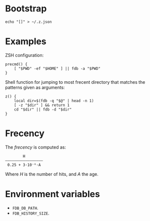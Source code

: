 # Bootstrap

	echo "[]" > ~/.z.json

# Examples

ZSH configuration:

	precmd() {
		[ "$PWD" -ef "$HOME" ] || fdb -a "$PWD"
	}

Shell function for jumping to most frecent directory that matches the patterns given as arguments:

	z() {
		local dir=$(fdb -q "$@" | head -n 1)
		[ -z "$dir" ] && return 1
		cd "$dir" || fdb -d "$dir"
	}


# Frecency

The *frecency* is computed as:

	        H
	—————————————————
	 0.25 + 3·10⁻⁶·A

Where *H* is the number of hits, and *A* the age.

# Environment variables

- `FDB_DB_PATH`.
- `FDB_HISTORY_SIZE`.
